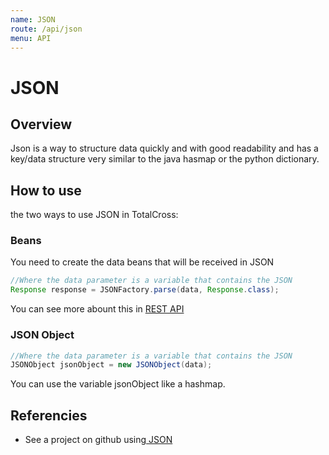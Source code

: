 ```yaml
---
name: JSON
route: /api/json
menu: API
---
```


# JSON

## Overview

Json is a way to structure data quickly and with good readability and has a key/data structure very similar to the java hasmap or the python dictionary.

## How to use

the two ways to use JSON in TotalCross:

### Beans

You need to create the data beans that will be received in JSON

```java
//Where the data parameter is a variable that contains the JSON
Response response = JSONFactory.parse(data, Response.class);
```

You can see more abount this in [REST API](https://app.gitbook.com/@totalcross/s/playbook/apis/api-rest)

### JSON Object

```java
//Where the data parameter is a variable that contains the JSON
JSONObject jsonObject = new JSONObject(data);
```

You can use the variable jsonObject like a hashmap.

## Referencies

- See a project on github using[ JSON](https://github.com/TotalCross/ApiSample)
